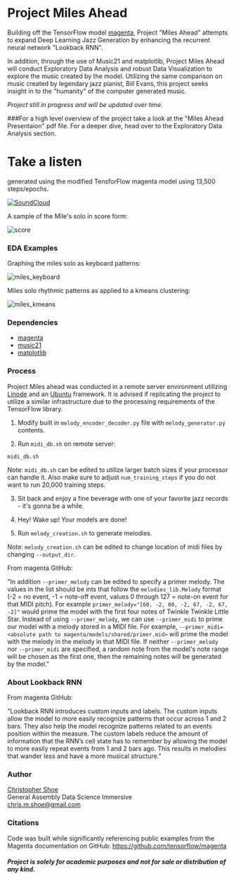 # Project Miles Ahead  
Building off the TensorFlow model [magenta](https://github.com/tensorflow/magenta), Project "Miles Ahead" attempts to expand Deep Learning Jazz Generation by enhancing the recurrent neural network "Lookback RNN".

In addition, through the use of Music21 and matplotlib, Project Miles Ahead will conduct Exploratory Data Analysis and robust Data Visualization to explore the music created by the model.  Utilizing the same comparison on music created by legendary jazz pianist, Bill Evans, this project seeks insight in to the "humanity" of the computer generated music. 

*Project still in progress and will be updated over time.*

###For a high level overview of the project take a look at the "Miles Ahead Presentaion" pdf file.  For a deeper dive, head over to the Exploratory Data Analysis section.

# Take a listen
generated using the modified TensforFlow magenta model using 13,500 steps/epochs.

[![SoundCloud](https://github.com/Mithers/Portfolio/blob/master/Project%20Miles%20Ahead/Assets/button_soundcloud.png)](https://soundcloud.com/chris-shoe-523970434/project_miles_solo)

A sample of the Mile's solo in score form:

![score](https://github.com/Mithers/Portfolio/blob/master/Project%20Miles%20Ahead/Assets/miles_score.png)

### EDA Examples
Graphing the miles solo as keyboard patterns:

![miles_keyboard](https://github.com/Mithers/Portfolio/blob/master/Project%20Miles%20Ahead/Assets/Miles_Keyboard.png)

Miles solo rhythmic patterns as applied to a kmeans clustering:

![miles_kmeans](https://github.com/Mithers/Portfolio/blob/master/Project%20Miles%20Ahead/Assets/miles_Kmeans.png)

### Dependencies

- [magenta](https://github.com/tensorflow/magenta)
- [music21](http://web.mit.edu/music21/doc/installing/index.html)
- [matplotlib](http://matplotlib.org/contents.html)

### Process

Project Miles ahead was conducted in a remote server environment utilizing [Linode](https://www.linode.com/) and an [Ubuntu](http://www.ubuntu.com/) framework.  It is advised if replicating the project to utilize a similar infrastructure due to the processing requirements of the TensorFlow library.

1) Modify built in `melody_encoder_decoder.py` file with `melody_generator.py` contents.

2) Run `midi_db.sh` on remote server:

```
midi_db.sh
```

Note: `midi_db.sh` can be edited to utilize larger batch sizes if your processor can handle it.  Also make sure to adjust `num_training_steps` if you do not want to run 20,000 training steps.

3) Sit back and enjoy a fine beverage with one of your favorite jazz records - it's gonna be a while.

4) Hey! Wake up! Your models are done!

5) Run `melody_creation.sh` to generate melodies.  

Note: `melody_creation.sh` can be edited to change location of midi files by changing `--output_dir`.

From magenta GitHub:

"In addition `--primer_melody` can be edited to specify a primer melody.  The values in the list should be ints that follow the `melodies_lib.Melody` format (-2 = no event, -1 = note-off event, values 0 through 127 = note-on event for that MIDI pitch).  For example `primer_melody="[60, -2, 60, -2, 67, -2, 67, -2]"` would prime the model with the first four notes of Twinkle Twinkle Little Star.  Instead of using `--primer_melody`, we can use `--primer_midi` to prime our model with a melody stored in a MIDI file.  For example, `--primer_midi=<absolute path to magenta/models/shared/primer.mid>` will prime the model with the melody in the melody in that MIDI file.  If neither `--primer_melody` nor `--primer_midi` are specified, a random note from the model's note range will be chosen as the first one, then the remaining notes will be generated by the model."

### About Lookback RNN
From magenta GitHub:
 
"Lookback RNN introduces custom inputs and labels. The custom inputs allow the model to more easily recognize patterns that occur across 1 and 2 bars. They also help the model recognize patterns related to an events position within the measure. The custom labels reduce the amount of information that the RNN’s cell state has to remember by allowing the model to more easily repeat events from 1 and 2 bars ago. This results in melodies that wander less and have a more musical structure."

### Author

[Christopher Shoe](https://github.com/Mithers/Portfolio)  
General Assembly Data Science Immersive  
chris.m.shoe@gmail.com  

### Citations

Code was built while significantly referencing public examples from the Magenta documentation on GitHub: https://github.com/tensorflow/magenta

##### Project is solely for academic purposes and not for sale or distribution of any kind. 


                             
